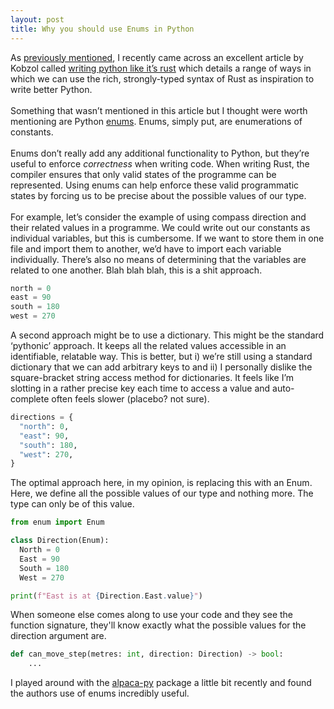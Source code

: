 ```yaml
---
layout: post
title: Why you should use Enums in Python
---
```


As [previously mentioned](https://harryjulian.github.io/04/07/2023/what-i-read-in-june-2023), I recently came across an excellent article by Kobzol called [writing python like it’s rust](https://kobzol.github.io/rust/python/2023/05/20/writing-python-like-its-rust.html) which details a range of ways in which we can use the rich, strongly-typed syntax of Rust as inspiration to write better Python.
\
\
Something that wasn’t mentioned in this article but I thought were worth mentioning are Python [enums](https://docs.python.org/3/library/enum.html). Enums, simply put, are enumerations of constants.
\
\
Enums don’t really add any additional functionality to Python, but they’re useful to enforce _correctness_ when writing code. When writing Rust, the compiler ensures that only valid states of the programme can be represented. Using enums can help enforce these valid programmatic states by forcing us to be precise about the possible values of our type.
\
\
For example, let’s consider the example of using compass direction and their related values in a programme. We could write out our constants as individual variables, but this is cumbersome. If we want to store them in one file and import them to another, we’d have to import each variable individually. There’s also no means of determining that the variables are related to one another. Blah blah blah, this is a shit approach.
```python
north = 0
east = 90
south = 180
west = 270 
```

A second approach might be to use a dictionary. This might be the standard ‘pythonic’ approach. It keeps all the related values accessible in an identifiable, relatable way. This is better, but i) we’re still using a standard dictionary that we can add arbitrary keys to and ii) I personally dislike the square-bracket string access method for dictionaries. It feels like I’m slotting in a rather precise key each time to access a value and auto-complete often feels slower (placebo? not sure).
```python
directions = {
  "north": 0,
  "east": 90,
  "south": 180,
  "west": 270,
}
```

The optimal approach here, in my opinion, is replacing this with an Enum. Here, we define all the possible values of our type and nothing more. The type can only be of this value.
```python
from enum import Enum

class Direction(Enum):
  North = 0
  East = 90
  South = 180
  West = 270

print(f"East is at {Direction.East.value}")
```

When someone else comes along to use your code and they see the function signature, they'll know exactly what the possible values for the direction argument are.
```python
def can_move_step(metres: int, direction: Direction) -> bool:
    ...
```

I played around with the [alpaca-py](https://github.com/alpacahq/alpaca-py) package a little bit recently and found the authors use of enums incredibly useful.
